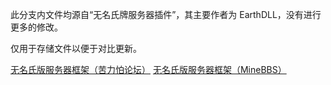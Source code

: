 此分支内文件均源自“无名氏牌服务器插件”，其主要作者为 EarthDLL，没有进行更多的修改。

仅用于存储文件以便于对比更新。

[无名氏版服务器框架（苦力怕论坛）](https://klpbbs.com/thread-87533-1-1.html)
[无名氏版服务器框架（MineBBS）](https://www.minebbs.com/resources/gametest.5475/)
